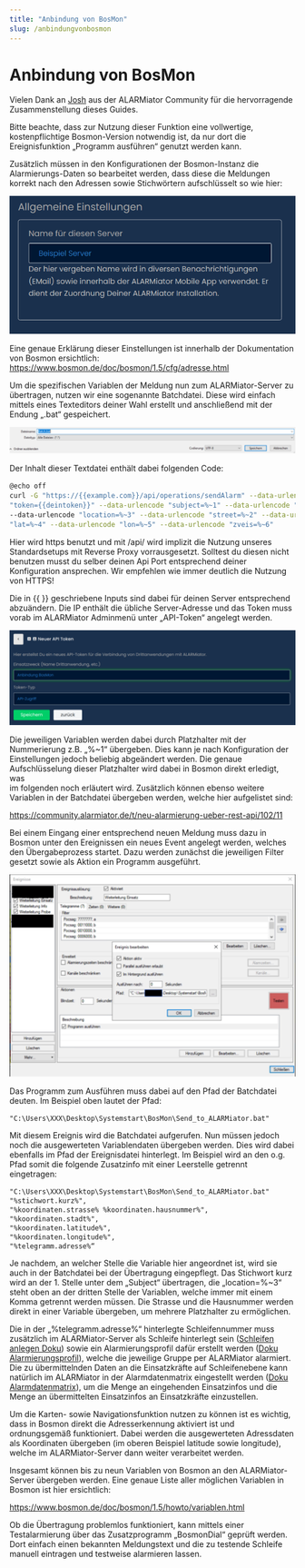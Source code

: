 ```yaml
---
title: "Anbindung von BosMon"
slug: /anbindungvonbosmon
---
```


# Anbindung von BosMon

Vielen Dank an [Josh](https://community.alarmiator.de/u/josh/summary) aus der ALARMiator Community für die hervorragende Zusammenstellung dieses Guides.



Bitte beachte, dass zur Nutzung dieser Funktion eine vollwertige, kostenpflichtige Bosmon-Version notwendig ist, da nur dort die Ereignisfunktion „Programm ausführen“ genutzt werden kann.



Zusätzlich müssen in den Konfigurationen der Bosmon-Instanz die Alarmierungs-Daten so bearbeitet werden, dass diese die Meldungen korrekt nach den Adressen sowie Stichwörtern aufschlüsselt so wie hier:


![](/img/image-1.png)



Eine genaue Erklärung dieser Einstellungen ist innerhalb der Dokumentation von Bosmon ersichtlich: https://www.bosmon.de/doc/bosmon/1.5/cfg/adresse.html



Um die spezifischen Variablen der Meldung nun zum ALARMiator-Server zu übertragen, nutzen wir eine sogenannte Batchdatei. Diese wird einfach mittels eines Texteditors deiner Wahl erstellt und anschließend mit der Endung „.bat“ gespeichert.


![](/img/image-2-1024x97.png)



Der Inhalt dieser Textdatei enthält dabei folgenden Code:



```bash
@echo off
curl -G "https://{{example.com}}/api/operations/sendAlarm" --data-urlencode
"token={{deintoken}}" --data-urlencode "subject=%~1" --data-urlencode "ils=Leitstelle"
--data-urlencode "location=%~3" --data-urlencode "street=%~2" --data-urlencode
"lat=%~4" --data-urlencode "lon=%~5" --data-urlencode "zveis=%~6"
```



Hier wird https benutzt und mit /api/ wird implizit die Nutzung unseres Standardsetups mit Reverse Proxy vorrausgesetzt. Solltest du diesen nicht benutzen musst du selber deinen Api Port entsprechend deiner Konfiguration ansprechen. Wir empfehlen wie immer deutlich die Nutzung von HTTPS!



Die in \{\{ \}\} geschriebene Inputs sind dabei für deinen Server entsprechend abzuändern.
Die IP enthält die übliche Server-Adresse und das Token muss vorab im ALARMiator Adminmenü unter „API-Token“ angelegt werden.


![](/img/image-3-1024x340.png)



Die jeweiligen Variablen werden dabei durch Platzhalter mit der Nummerierung z.B. „%~1“ übergeben. Dies kann je nach Konfiguration der Einstellungen jedoch beliebig abgeändert werden. Die genaue Aufschlüsselung dieser Platzhalter wird dabei in Bosmon direkt erledigt, was  
im folgenden noch erläutert wird. Zusätzlich können ebenso weitere Variablen in der Batchdatei übergeben werden, welche hier aufgelistet sind:



https://community.alarmiator.de/t/neu-alarmierung-ueber-rest-api/102/11



Bei einem Eingang einer entsprechend neuen Meldung muss dazu in Bosmon unter den Ereignissen ein neues Event angelegt werden, welches den Übergabeprozess startet. Dazu werden zunächst die jeweiligen Filter gesetzt sowie als Aktion ein Programm ausgeführt.


![](/img/image-5-1024x724.png)



Das Programm zum Ausführen muss dabei auf den Pfad der Batchdatei deuten. Im Beispiel oben lautet der Pfad:



```
"C:\Users\XXX\Desktop\Systemstart\BosMon\Send_to_ALARMiator.bat"
```



Mit diesem Ereignis wird die Batchdatei aufgerufen. Nun müssen jedoch noch die ausgewerteten Variablendaten übergeben werden. Dies wird dabei ebenfalls im Pfad der Ereignisdatei hinterlegt. Im Beispiel wird an den o.g. Pfad somit die folgende Zusatzinfo mit einer Leerstelle getrennt eingetragen:



```
"C:\Users\XXX\Desktop\Systemstart\BosMon\Send_to_ALARMiator.bat"
"%stichwort.kurz%",
"%koordinaten.strasse% %koordinaten.hausnummer%",
"%koordinaten.stadt%",
"%koordinaten.latitude%",
"%koordinaten.longitude%",
"%telegramm.adresse%“
```



Je nachdem, an welcher Stelle die Variable hier angeordnet ist, wird sie auch in der Batchdatei bei der Übertragung eingepflegt. Das Stichwort kurz wird an der 1. Stelle unter dem „Subject“ übertragen, die „location=%~3“ steht oben an der dritten Stelle der Variablen, welche immer mit einem Komma getrennt werden müssen. Die Strasse und die Hausnummer werden direkt in einer Variable übergeben, um mehrere Platzhalter zu ermöglichen.



Die in der „%telegramm.adresse%“ hinterlegte Schleifennummer muss zusätzlich im ALARMiator-Server als Schleife hinterlegt sein ([Schleifen anlegen Doku](schleifenanlegen)) sowie ein Alarmierungsprofil dafür erstellt werden ([Doku Alarmierungsprofil](alarmierungsprofileanlegen)), welche die jeweilige Gruppe per ALARMiator alarmiert. Die zu übermittelnden Daten an die Einsatzkräfte auf Schleifenebene kann natürlich im ALARMiator in der Alarmdatenmatrix eingestellt werden ([Doku Alarmdatenmatrix](alarmdatenmatrixeinstellen)), um die Menge an eingehenden Einsatzinfos und die Menge an übermittelten Einsatzinfos an Einsatzkräfte einzustellen.



Um die Karten- sowie Navigationsfunktion nutzen zu können ist es wichtig, dass in Bosmon direkt die Adresserkennung aktiviert ist und ordnungsgemäß funktioniert. Dabei werden die ausgewerteten Adressdaten als Koordinaten übergeben (im oberen Beispiel latitude sowie longitude), welche im ALARMiator-Server dann weiter verarbeitet werden.



Insgesamt können bis zu neun Variablen von Bosmon an den ALARMiator-Server übergeben werden. Eine genaue Liste aller möglichen Variablen in Bosmon ist hier ersichtlich:



https://www.bosmon.de/doc/bosmon/1.5/howto/variablen.html



Ob die Übertragung problemlos funktioniert, kann mittels einer Testalarmierung über das Zusatzprogramm „BosmonDial“ geprüft werden. Dort einfach einen bekannten Meldungstext und die zu testende Schleife manuell eintragen und testweise alarmieren lassen.
